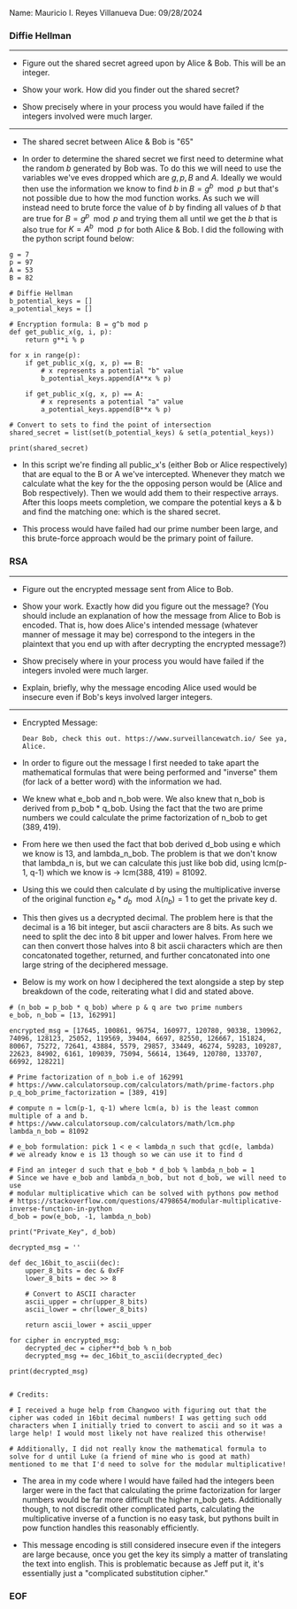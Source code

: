 Name: Mauricio I. Reyes Villanueva
Due: 09/28/2024

### Diffie Hellman
---

- Figure out the shared secret agreed upon by Alice & Bob. This will be an integer.

- Show your work. How did you finder out the shared secret?

- Show precisely where in your process you would have failed if the integers involved were much larger.

---

- The shared secret between Alice & Bob is "65"

- In order to determine the shared secret we first need to determine what the random $b$ generated by Bob was. To do this we will need to use the variables we've eves dropped which are $g, p, B$ and $A$. Ideally we would then use the information we know to find $b$ in $B = g^b \mod p$ but that's not possible due to how the mod function works. As such we will instead need to brute force the value of $b$ by finding all values of $b$ that are true for $B = g^p \mod p$ and trying them all until we get the $b$ that is also true for $K = A^b \mod p$ for both Alice & Bob. I did the following with the python script found below:

```
g = 7
p = 97
A = 53
B = 82

# Diffie Hellman
b_potential_keys = []
a_potential_keys = []

# Encryption formula: B = g^b mod p
def get_public_x(g, i, p):
	return g**i % p

for x in range(p):
	if get_public_x(g, x, p) == B:
		# x represents a potential "b" value
		b_potential_keys.append(A**x % p)

	if get_public_x(g, x, p) == A:
		# x represents a potential "a" value
		a_potential_keys.append(B**x % p)
	
# Convert to sets to find the point of intersection
shared_secret = list(set(b_potential_keys) & set(a_potential_keys))

print(shared_secret)

```

- In this script we're finding all public_x's (either Bob or Alice respectively) that are equal to the B or A we've intercepted. Whenever they match we calculate what the key for the the opposing person would be (Alice and Bob respectively). Then we would add them to their respective arrays. After this loops meets completion, we compare the potential keys a & b and find the matching one: which is the shared secret.

- This process would have failed had our prime number been large, and this brute-force approach would be the primary point of failure.

### RSA
---

- Figure out the encrypted message sent from Alice to Bob.

- Show your work. Exactly how did you figure out the message? (You should include an explanation of how the message from Alice to Bob is encoded. That is, how does Alice's intended message (whatever manner of message it may be) correspond to the integers in the plaintext that you end up with after decrypting the encrypted message?)

- Show precisely where in your process you would have failed if the integers involed were much larger.

- Explain, briefly, why the message encoding Alice used would be insecure even if Bob's keys involved larger integers.

---

- Encrypted Message:

  ```
  Dear Bob, check this out. https://www.surveillancewatch.io/ See ya, Alice.
  ```
- In order to figure out the message I first needed to take apart the mathematical formulas that were being performed and "inverse" them (for lack of a better word) with the information we had.

- We knew what e_bob and n_bob were. We also knew that n_bob is derived from p_bob * q_bob. Using the fact that the two are prime numbers we could calculate the prime factorization of n_bob to get $(389, 419)$.

- From here we then used the fact that bob derived d_bob using e which we know is 13, and lambda_n_bob. The problem is that we don't know that lambda_n is, but we can calculate this just like bob did, using lcm(p-1, q-1) which we know is -> lcm(388, 419) = 81092.

- Using this we could then calculate d by using the multiplicative inverse of the original function $e_b * d_b \mod \lambda(n_b) = 1$ to get the private key d.

- This then gives us a decrypted decimal. The problem here is that the decimal is a 16 bit integer, but ascii characters are 8 bits. As such we need to split the dec into 8 bit upper and lower halves. From here we can then convert those halves into 8 bit ascii characters which are then concatonated together, returned, and further concatonated into one large string of the deciphered message.

- Below is my work on how I deciphered the text alongside a step by step breakdown of the code, reiterating what I did and stated above.

```
# (n_bob = p_bob * q_bob) where p & q are two prime numbers
e_bob, n_bob = [13, 162991]

encrypted_msg = [17645, 100861, 96754, 160977, 120780, 90338, 130962, 74096, 128123, 25052, 119569, 39404, 6697, 82550, 126667, 151824, 80067, 75272, 72641, 43884, 5579, 29857, 33449, 46274, 59283, 109287, 22623, 84902, 6161, 109039, 75094, 56614, 13649, 120780, 133707, 66992, 128221]

# Prime factorization of n_bob i.e of 162991
# https://www.calculatorsoup.com/calculators/math/prime-factors.php
p_q_bob_prime_factorization = [389, 419]

# compute n = lcm(p-1, q-1) where lcm(a, b) is the least common multiple of a and b.
# https://www.calculatorsoup.com/calculators/math/lcm.php
lambda_n_bob = 81092

# e_bob formulation: pick 1 < e < lambda_n such that gcd(e, lambda)
# we already know e is 13 though so we can use it to find d

# Find an integer d such that e_bob * d_bob % lambda_n_bob = 1
# Since we have e_bob and lambda_n_bob, but not d_bob, we will need to use 
# modular multiplicative which can be solved with pythons pow method
# https://stackoverflow.com/questions/4798654/modular-multiplicative-inverse-function-in-python
d_bob = pow(e_bob, -1, lambda_n_bob)

print("Private_Key", d_bob)

decrypted_msg = ''

def dec_16bit_to_ascii(dec):
	upper_8_bits = dec & 0xFF
	lower_8_bits = dec >> 8
	
	# Convert to ASCII character
	ascii_upper = chr(upper_8_bits)
	ascii_lower = chr(lower_8_bits)
	
	return ascii_lower + ascii_upper

for cipher in encrypted_msg:
	decrypted_dec = cipher**d_bob % n_bob
	decrypted_msg += dec_16bit_to_ascii(decrypted_dec)

print(decrypted_msg)


# Credits: 

# I received a huge help from Changwoo with figuring out that the cipher was coded in 16bit decimal numbers! I was getting such odd characters when I initially tried to convert to ascii and so it was a large help! I would most likely not have realized this otherwise!

# Additionally, I did not really know the mathematical formula to solve for d until Luke (a friend of mine who is good at math) mentioned to me that I'd need to solve for the modular multiplicative!
```

- The area in my code where I would have failed had the integers been larger were in the fact that calculating the prime factorization for larger numbers would be far more difficult the higher n_bob gets. Additionally though, to not discredit other complicated parts, calculating the multiplicative inverse of a function is no easy task, but pythons built in pow function handles this reasonably efficiently.

- This message encoding is still considered insecure even if the integers are large because, once you get the key its simply a matter of translating the text into english. This is problematic because as Jeff put it, it's essentially just a "complicated substitution cipher."

### EOF
